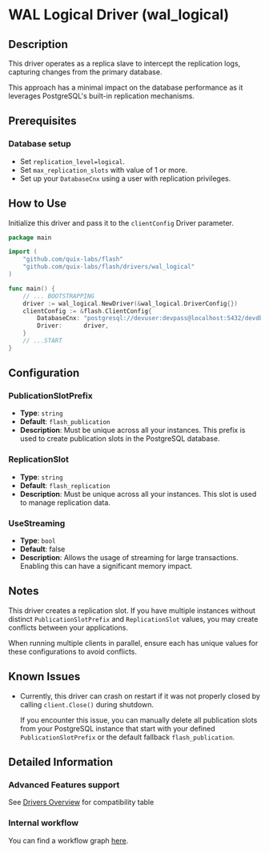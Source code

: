 # WAL Logical Driver (wal_logical)

## Description

This driver operates as a replica slave to intercept the replication logs, capturing changes from the primary database.

This approach has a minimal impact on the database performance as it leverages PostgreSQL's built-in replication mechanisms.

## Prerequisites

### Database setup
- Set `replication_level=logical`.
- Set `max_replication_slots` with value of 1 or more.
- Set up your `DatabaseCnx` using a user with replication privileges.

## How to Use

Initialize this driver and pass it to the `clientConfig` Driver parameter.

```go
package main

import (
	"github.com/quix-labs/flash"
	"github.com/quix-labs/flash/drivers/wal_logical"
)

func main() {
	// ... BOOTSTRAPPING
	driver := wal_logical.NewDriver(&wal_logical.DriverConfig{})
	clientConfig := &flash.ClientConfig{
		DatabaseCnx: "postgresql://devuser:devpass@localhost:5432/devdb",
		Driver:      driver,
	}
	// ...START
}

```
## Configuration


### PublicationSlotPrefix

- **Type**: `string`
- **Default**: `flash_publication`
- **Description**: Must be unique across all your instances. This prefix is used to create publication slots in the PostgreSQL database.

### ReplicationSlot
- **Type**: `string`
- **Default**: `flash_replication`
- **Description**: Must be unique across all your instances. This slot is used to manage replication data.

### UseStreaming
- **Type**: `bool`
- **Default**: false
- **Description**: Allows the usage of streaming for large transactions. Enabling this can have a significant memory impact.

## Notes

This driver creates a replication slot. If you have multiple instances without distinct `PublicationSlotPrefix` and `ReplicationSlot` values, you may create conflicts between your applications. 

When running multiple clients in parallel, ensure each has unique values for these configurations to avoid conflicts.

## Known Issues

* Currently, this driver can crash on restart if it was not properly closed by calling `client.Close()` during shutdown.
    
    If you encounter this issue, you can manually delete all publication slots from your PostgreSQL instance that start with your defined `PublicationSlotPrefix` or the default fallback `flash_publication`.


## Detailed Information

### Advanced Features support

See [Drivers Overview](/drivers/) for compatibility table

### Internal workflow

You can find a workflow graph [here](./WORKFLOW).